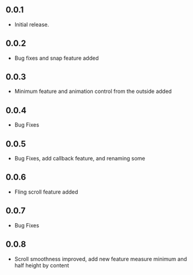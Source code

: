 ## 0.0.1

* Initial release.

## 0.0.2

* Bug fixes and snap feature added

## 0.0.3

* Minimum feature and animation control from the outside added

## 0.0.4

* Bug Fixes

## 0.0.5

* Bug Fixes, add callback feature, and renaming some

## 0.0.6

* Fling scroll feature added

## 0.0.7

* Bug Fixes

## 0.0.8

* Scroll smoothness improved, add new feature measure minimum and half height by content